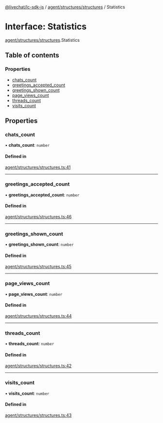 [@livechat/lc-sdk-js](../README.md) / [agent/structures/structures](../modules/agent_structures_structures.md) / Statistics

# Interface: Statistics

[agent/structures/structures](../modules/agent_structures_structures.md).Statistics

## Table of contents

### Properties

- [chats\_count](agent_structures_structures.Statistics.md#chats_count)
- [greetings\_accepted\_count](agent_structures_structures.Statistics.md#greetings_accepted_count)
- [greetings\_shown\_count](agent_structures_structures.Statistics.md#greetings_shown_count)
- [page\_views\_count](agent_structures_structures.Statistics.md#page_views_count)
- [threads\_count](agent_structures_structures.Statistics.md#threads_count)
- [visits\_count](agent_structures_structures.Statistics.md#visits_count)

## Properties

### chats\_count

• **chats\_count**: `number`

#### Defined in

[agent/structures/structures.ts:41](https://github.com/livechat/lc-sdk-js/blob/a63b0a6/src/agent/structures/structures.ts#L41)

___

### greetings\_accepted\_count

• **greetings\_accepted\_count**: `number`

#### Defined in

[agent/structures/structures.ts:46](https://github.com/livechat/lc-sdk-js/blob/a63b0a6/src/agent/structures/structures.ts#L46)

___

### greetings\_shown\_count

• **greetings\_shown\_count**: `number`

#### Defined in

[agent/structures/structures.ts:45](https://github.com/livechat/lc-sdk-js/blob/a63b0a6/src/agent/structures/structures.ts#L45)

___

### page\_views\_count

• **page\_views\_count**: `number`

#### Defined in

[agent/structures/structures.ts:44](https://github.com/livechat/lc-sdk-js/blob/a63b0a6/src/agent/structures/structures.ts#L44)

___

### threads\_count

• **threads\_count**: `number`

#### Defined in

[agent/structures/structures.ts:42](https://github.com/livechat/lc-sdk-js/blob/a63b0a6/src/agent/structures/structures.ts#L42)

___

### visits\_count

• **visits\_count**: `number`

#### Defined in

[agent/structures/structures.ts:43](https://github.com/livechat/lc-sdk-js/blob/a63b0a6/src/agent/structures/structures.ts#L43)
